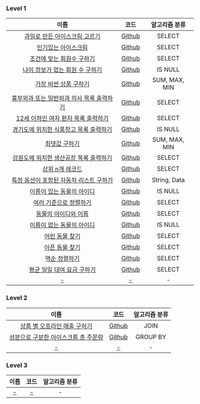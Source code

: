 
### Level 1
|                                             이름                                              |                                                         코드                                                         |    알고리즘 분류    |
|:-------------------------------------------------------------------------------------------:|:------------------------------------------------------------------------------------------------------------------:|:-------------:|
|    [과일로 만든 아이스크림 고르기](https://school.programmers.co.kr/learn/courses/30/lessons/133025)     |   [Github](https://github.com/leeyungi/Problem_Solving/blob/main/SQL/Programmers/Level_1/SQL_과일로만든아이스크림고르기.sql)    |    SELECT     |
|       [인기있는 아이스크림](https://school.programmers.co.kr/learn/courses/30/lessons/133024)        |     [Github](https://github.com/leeyungi/Problem_Solving/blob/main/SQL/Programmers/Level_1/SQL_인기있는아이스크림.sql)      |    SELECT     |
|     [조건에 맞는 회원수 구하기](https://school.programmers.co.kr/learn/courses/30/lessons/131535)      |    [Github](https://github.com/leeyungi/Problem_Solving/blob/main/SQL/Programmers/Level_1/SQL_조건에맞는회원수구하기.sql)     |    SELECT     |
|   [나이 정보가 없는 회원 수 구하기](https://school.programmers.co.kr/learn/courses/30/lessons/131528)    |   [Github](https://github.com/leeyungi/Problem_Solving/blob/main/SQL/Programmers/Level_1/SQL_나이정보가없는회원수구하기.sql)    |    IS NULL    |
|      [가장 비싼 상품 구하기](https://school.programmers.co.kr/learn/courses/30/lessons/131697)       |     [Github](https://github.com/leeyungi/Problem_Solving/blob/main/SQL/Programmers/Level_1/SQL_가장비싼상품구하기.sql)      | SUM, MAX, MIN |
| [흉부외과 또는 일반외과 의사 목록 출력하기](https://school.programmers.co.kr/learn/courses/30/lessons/132203) | [Github](https://github.com/leeyungi/Problem_Solving/blob/main/SQL/Programmers/Level_1/SQL_흉부외과또는일반외과의사목록출력하기.sql) |    SELECT     |
|  [12세 이하인 여자 환자 목록 출력하기](https://school.programmers.co.kr/learn/courses/30/lessons/132201)  |  [Github](https://github.com/leeyungi/Problem_Solving/blob/main/SQL/Programmers/Level_1/SQL_12세이하인여자환자목록출력하기.sql)  |    SELECT     |
|  [경기도에 위치한 식품창고 목록 출력하기](https://school.programmers.co.kr/learn/courses/30/lessons/131114)  | [Github](https://github.com/leeyungi/Problem_Solving/blob/main/SQL/Programmers/Level_1/SQL_경기도에위치한식품창고목록출력하기.sql)  |    IS NULL    |
|         [최댓값 구하기](https://school.programmers.co.kr/learn/courses/30/lessons/59415)          |       [Github](https://github.com/leeyungi/Problem_Solving/blob/main/SQL/Programmers/Level_1/SQL_최댓값구하기.sql)       | SUM, MAX, MIN |
|  [강원도에 위치한 생산공장 목록 출력하기](https://school.programmers.co.kr/learn/courses/30/lessons/131112)  | [Github](https://github.com/leeyungi/Problem_Solving/blob/main/SQL/Programmers/Level_1/SQL_강원도에위치한생산공장목록출력하기.sql)  |    SELECT     |
|        [상위 n개 레코드](https://school.programmers.co.kr/learn/courses/30/lessons/59405)         |      [Github](https://github.com/leeyungi/Problem_Solving/blob/main/SQL/Programmers/Level_1/SQL_상위n개레코드.sql)       |    SELECT     |
| [특정 옵션이 포함된 자동차 리스트 구하기](https://school.programmers.co.kr/learn/courses/30/lessons/157343)  | [Github](https://github.com/leeyungi/Problem_Solving/blob/main/SQL/Programmers/Level_1/SQL_특정옵션이포함된자동차리스트구하기.sql)  | String, Data  |
|      [이름이 있는 동물의 아이디](https://school.programmers.co.kr/learn/courses/30/lessons/59407)      |    [Github](https://github.com/leeyungi/Problem_Solving/blob/main/SQL/Programmers/Level_1/SQL_이름이있는동물의아이디.sql)     |    IS NULL    |
|       [여러 기준으로 정렬하기](https://school.programmers.co.kr/learn/courses/30/lessons/59404)       |     [Github](https://github.com/leeyungi/Problem_Solving/blob/main/SQL/Programmers/Level_1/SQL_여러기준으로정렬하기.sql)     |    SELECT     |
|       [동물의 아이디와 이름](https://school.programmers.co.kr/learn/courses/30/lessons/59403)        |     [Github](https://github.com/leeyungi/Problem_Solving/blob/main/SQL/Programmers/Level_1/SQL_동물의아이디와이름.sql)      |    SELECT     |
|      [이름이 없는 동물의 아이디](https://school.programmers.co.kr/learn/courses/30/lessons/59039)      |    [Github](https://github.com/leeyungi/Problem_Solving/blob/main/SQL/Programmers/Level_1/SQL_이름이없는동물의아이디.sql)     |    IS NULL    |
|         [어린 동물 찾기](https://school.programmers.co.kr/learn/courses/30/lessons/59037)         |       [Github](https://github.com/leeyungi/Problem_Solving/blob/main/SQL/Programmers/Level_1/SQL_어린동물찾기.sql)       |    SELECT     |
|         [아픈 동물 찾기](https://school.programmers.co.kr/learn/courses/30/lessons/59036)         |       [Github](https://github.com/leeyungi/Problem_Solving/blob/main/SQL/Programmers/Level_1/SQL_아픈동물찾기.sql)       |    SELECT     |
|         [역순 정렬하기](https://school.programmers.co.kr/learn/courses/30/lessons/59036)          |       [Github](https://github.com/leeyungi/Problem_Solving/blob/main/SQL/Programmers/Level_1/SQL_역순정렬하기.sql)       |    SELECT     |
|     [평균 일일 대여 요금 구하기](https://school.programmers.co.kr/learn/courses/30/lessons/59036)      |    [Github](https://github.com/leeyungi/Problem_Solving/blob/main/SQL/Programmers/Level_1/SQL_평균일일대여요금구하기.sql)     |    SELECT     |
|                                            [-]()                                            |                                                       [-]()                                                        |       -       |

### Level 2
|                                            이름                                            |                                                        코드                                                        | 알고리즘 분류  |
|:----------------------------------------------------------------------------------------:|:----------------------------------------------------------------------------------------------------------------:|:--------:|
|   [상품 별 오프라인 매출 구하기](https://school.programmers.co.kr/learn/courses/30/lessons/131533)   |   [Github](https://github.com/leeyungi/Problem_Solving/blob/main/SQL/Programmers/Level_2/SQL_상품별오프라인매출구하기.sql)   |   JOIN   |
| [성분으로 구분한 아이스크름 총 주문량](https://school.programmers.co.kr/learn/courses/30/lessons/133026) | [Github](https://github.com/leeyungi/Problem_Solving/blob/main/SQL/Programmers/Level_2/SQL_성분우르구분한아이스크림총주문량.sql) | GROUP BY |
|                                          [-]()                                           |                                                      [-]()                                                       |    -     |

### Level 3
|  이름   |   코드   | 알고리즘 분류 |
|:-----:|:------:|:-------:|
| [-]() | [-]()  |    -    |